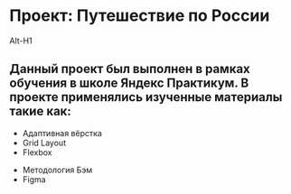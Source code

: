 # Проект: Путешествие по России

Alt-H1

## Данный проект был выполнен в рамках обучения в школе Яндекс Практикум. В проекте применялись изученные материалы такие как:

- Адаптивная вёрстка
- Grid Layout
- Flexbox

* Методология Бэм
* Figma
